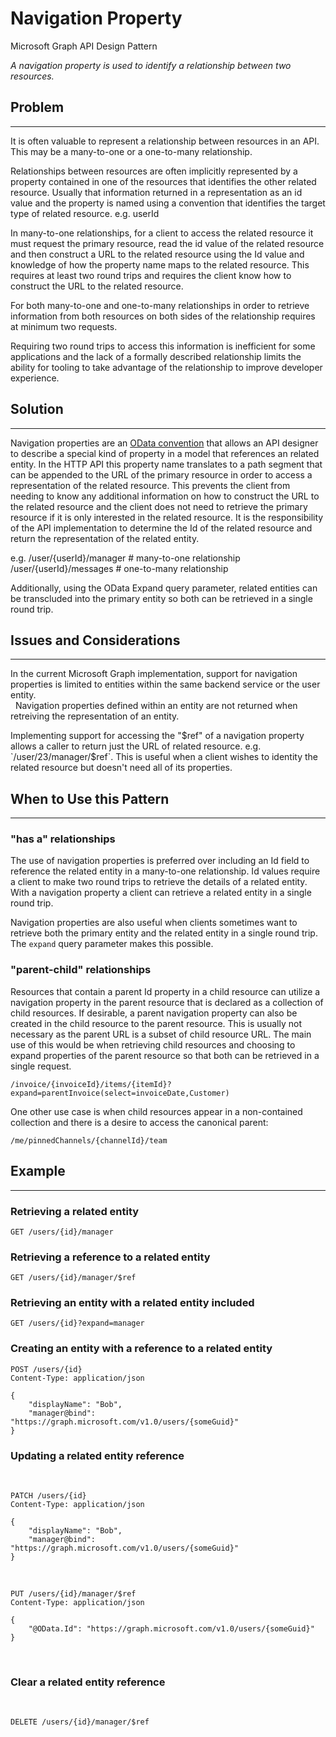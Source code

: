 # Navigation Property

Microsoft Graph API Design Pattern

*A navigation property is used to identify a relationship between two resources.*

## Problem
--------

It is often valuable to represent a relationship between resources in an API. This may be a many-to-one or a one-to-many relationship. 

Relationships between resources are often implicitly represented by a property contained in one of the resources that identifies the other related resource. Usually that information returned in a representation as an id value and the property is named using a convention that identifies the target type of related resource. e.g. userId 

In many-to-one relationships, for a client to access the related resource it must request the primary resource, read the id value of the related resource and then construct a URL to the related resource using the Id value and knowledge of how the property name maps to the related resource. This requires at least two round trips and requires the client know how to construct the URL to the related resource.

For both many-to-one and one-to-many relationships in order to retrieve information from both resources on both sides of the relationship requires at minimum two requests.

Requiring two round trips to access this information is inefficient for some applications and the lack of a formally described relationship limits the ability for tooling to take advantage of the relationship to improve developer experience.

## Solution
--------

Navigation properties are an [OData convention](https://docs.microsoft.com/en-us/odata/webapi/model-builder-untyped#navigation-property) that allows an API designer to describe a special kind of property in a model that references an related entity. In the HTTP API this property name translates to a path segment that can be appended to the URL of the primary resource in order to access a representation of the related resource. This prevents the client from needing to know any additional information on how to construct the URL to the related resource and the client does not need to retrieve the primary resource if it is only interested in the related resource.  It is the responsibility of the API implementation to determine the Id of the related resource and return the representation of the related entity.

e.g. /user/{userId}/manager  # many-to-one relationship
     /user/{userId}/messages # one-to-many relationship

Additionally, using the OData Expand query parameter, related entities can be transcluded into the primary entity so both can be retrieved in a single round trip.

## Issues and Considerations
-------------------------

In the current Microsoft Graph implementation, support for navigation properties is limited to entities within the same backend service or the user entity.  
 
Navigation properties defined within an entity are not returned when retreiving the representation of an entity.  

Implementing support for accessing the "$ref" of a navigation property allows a caller to return just the URL of related resource. e.g. `/user/23/manager/$ref`. This is useful when a client wishes to identity the related resource but doesn't need all of its properties.

## When to Use this Pattern
------------------------

### "has a" relationships

The use of navigation properties is preferred over including an Id field to reference the related entity in a many-to-one relationship.  Id values require a client to make two round trips to retrieve the details of a related entity.  With a navigation property a client can retrieve a related entity in a single round trip. 

Navigation properties are also useful when clients sometimes want to retrieve both the primary entity and the related entity in a single round trip.  The `expand` query parameter makes this possible.

### "parent-child" relationships

Resources that contain a parent Id property in a child resource can utilize a navigation property in the parent resource that is declared as a collection of child resources. If desirable, a parent navigation property can also be created in the child resource to the parent resource. This is usually not necessary as the parent URL is a subset of child resource URL. The main use of this would be when retrieving child resources and choosing to expand properties of the parent resource so that both can be retrieved in a single request.  

`/invoice/{invoiceId}/items/{itemId}?expand=parentInvoice(select=invoiceDate,Customer)`

One other use case is when child resources appear in a non-contained collection and there is a desire to access the canonical parent:

`/me/pinnedChannels/{channelId}/team`

## Example
-------

### Retrieving a related entity

```http
GET /users/{id}/manager
```

### Retrieving a reference to a related entity

```http
GET /users/{id}/manager/$ref
```

### Retrieving an entity with a related entity included

```http
GET /users/{id}?expand=manager
```

### Creating an entity with a reference to a related entity

```http
POST /users/{id}
Content-Type: application/json

{
    "displayName": "Bob",
    "manager@bind": "https://graph.microsoft.com/v1.0/users/{someGuid}"
}
```

### Updating a related entity reference
 
```http
PATCH /users/{id}
Content-Type: application/json

{
    "displayName": "Bob",
    "manager@bind": "https://graph.microsoft.com/v1.0/users/{someGuid}"
}
```

 
```http
PUT /users/{id}/manager/$ref
Content-Type: application/json

{
    "@OData.Id": "https://graph.microsoft.com/v1.0/users/{someGuid}"
}
```
 
### Clear a related entity reference
 
```http
DELETE /users/{id}/manager/$ref
```
